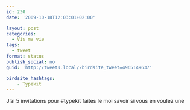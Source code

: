 ```yaml
---
id: 230
date: '2009-10-18T12:03:01+02:00'

layout: post
categories:
  - Vis ma vie
tags:
  - tweet
format: status
publish_social: no
guid: 'http://tweets.local/?birdsite_tweet=4965149637'

birdsite_hashtags:
    - Typekit
---
```


J’ai 5 invitations pour #typekit faites le moi savoir si vous en voulez une